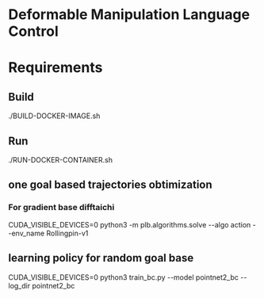 # Deformable Manipulation Language Control

# Requirements  
## Build
./BUILD-DOCKER-IMAGE.sh  
## Run
./RUN-DOCKER-CONTAINER.sh

## one goal based trajectories obtimization
### For gradient base difftaichi  
CUDA_VISIBLE_DEVICES=0 python3 -m plb.algorithms.solve --algo action --env_name Rollingpin-v1

## learning policy for random goal base
CUDA_VISIBLE_DEVICES=0 python3 train_bc.py --model pointnet2_bc --log_dir pointnet2_bc

